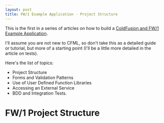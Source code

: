 ```yaml
---
layout: post
title: FW/1 Example Application - Project Structure
---
```


This is the first in a series of articles on how to build a
[ColdFusion and FW/1 Example Application](https://dezoito.github.io/2015/03/26/fw1-example-app-released/).

I'll assume you are not new to CFML, so don't take this as a detailed guide or
tutorial, but more of a starting point (I'll be a little more detailed in the article on tests).

Here's the list of topics:

 - Project Structure
 - Forms and Validation Patterns
 - Use of User Defined Function Libraries
 - Accessing an External Service
 - BDD and Integration Tests.

 # FW/1 Project Structure

